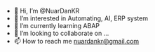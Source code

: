 - 👋 Hi, I’m @NuarDanKR
- 👀 I’m interested in Automating, AI, ERP system 
- 🌱 I’m currently learning ABAP
- 💞️ I’m looking to collaborate on ...
- 📫 How to reach me nuardankr@gmail.com

<!---
NuarDanKR/NuarDanKR is a ✨ special ✨ repository because its `README.md` (this file) appears on your GitHub profile.
You can click the Preview link to take a look at your changes.
--->
